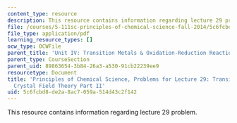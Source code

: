 ```yaml
---
content_type: resource
description: This resource contains information regarding lecture 29 problem.
file: /courses/5-111sc-principles-of-chemical-science-fall-2014/5c6fcbd8de2a8ac7059a514d43c2f142_MIT5_111F14_Lec29Prob.pdf
file_type: application/pdf
learning_resource_types: []
ocw_type: OCWFile
parent_title: 'Unit IV: Transition Metals & Oxidation-Reduction Reactions'
parent_type: CourseSection
parent_uid: 89863654-3b84-26a3-a530-91cb22239ee9
resourcetype: Document
title: 'Principles of Chemical Science, Problems for Lecture 29: Transition Metals:
  Crystal Field Theory Part II'
uid: 5c6fcbd8-de2a-8ac7-059a-514d43c2f142
---
```

This resource contains information regarding lecture 29 problem.

